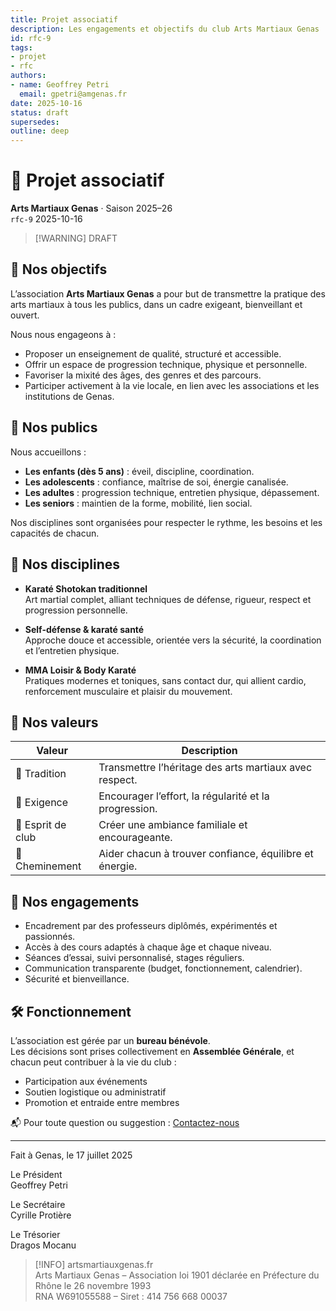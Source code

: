 ```yaml
---
title: Projet associatif
description: Les engagements et objectifs du club Arts Martiaux Genas
id: rfc-9
tags: 
- projet
- rfc
authors:
- name: Geoffrey Petri
  email: gpetri@amgenas.fr
date: 2025-10-16
status: draft
supersedes: 
outline: deep
---
```

# 🥋 Projet associatif
**Arts Martiaux Genas** · Saison 2025–26  
`rfc-9` 2025-10-16

> [!WARNING] DRAFT

## 🎯 Nos objectifs

L’association **Arts Martiaux Genas** a pour but de transmettre la pratique des arts martiaux à tous les publics, dans un cadre exigeant, bienveillant et ouvert.

Nous nous engageons à :
- Proposer un enseignement de qualité, structuré et accessible.
- Offrir un espace de progression technique, physique et personnelle.
- Favoriser la mixité des âges, des genres et des parcours.
- Participer activement à la vie locale, en lien avec les associations et les institutions de Genas.

## 👥 Nos publics

Nous accueillons :
- **Les enfants (dès 5 ans)** : éveil, discipline, coordination.
- **Les adolescents** : confiance, maîtrise de soi, énergie canalisée.
- **Les adultes** : progression technique, entretien physique, dépassement.
- **Les seniors** : maintien de la forme, mobilité, lien social.

Nos disciplines sont organisées pour respecter le rythme, les besoins et les capacités de chacun.

## 🥋 Nos disciplines

- **Karaté Shotokan traditionnel**  
  Art martial complet, alliant techniques de défense, rigueur, respect et progression personnelle.

- **Self-défense & karaté santé**  
  Approche douce et accessible, orientée vers la sécurité, la coordination et l’entretien physique.

- **MMA Loisir & Body Karaté**  
  Pratiques modernes et toniques, sans contact dur, qui allient cardio, renforcement musculaire et plaisir du mouvement.

## 🧭 Nos valeurs

| Valeur             | Description                                             |
|--------------------|---------------------------------------------------------|
| 🥋 Tradition      | Transmettre l’héritage des arts martiaux avec respect.  |
| 💪 Exigence       | Encourager l’effort, la régularité et la progression.   |
| 🤝 Esprit de club | Créer une ambiance familiale et encourageante.          |
| 🚶 Cheminement    | Aider chacun à trouver confiance, équilibre et énergie. |

## 📌 Nos engagements

- Encadrement par des professeurs diplômés, expérimentés et passionnés.  
- Accès à des cours adaptés à chaque âge et chaque niveau.  
- Séances d’essai, suivi personnalisé, stages réguliers.  
- Communication transparente (budget, fonctionnement, calendrier).  
- Sécurité et bienveillance.

## 🛠 Fonctionnement

L’association est gérée par un **bureau bénévole**.  
Les décisions sont prises collectivement en **Assemblée Générale**, et chacun peut contribuer à la vie du club :

- Participation aux événements
- Soutien logistique ou administratif
- Promotion et entraide entre membres

📬 Pour toute question ou suggestion : [Contactez-nous](/contact)

---

Fait à Genas, le 17 juillet 2025

Le Président  
Geoffrey Petri

Le Secrétaire  
Cyrille Protière

Le Trésorier  
Dragos Mocanu

> [!INFO]
> artsmartiauxgenas.fr  
> Arts Martiaux Genas – Association loi 1901 déclarée en Préfecture du Rhône le 26 novembre 1993  
> RNA W691055588 – Siret : 414 756 668 00037
